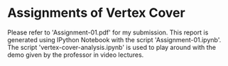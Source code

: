 # Assignments of Vertex Cover
Please refer to 'Assignment-01.pdf' for my submission. This report is generated using IPython Notebook with the script 'Assignment-01.ipynb'. The script 'vertex-cover-analysis.ipynb' is used to play around with the demo given by the professor in video lectures.
